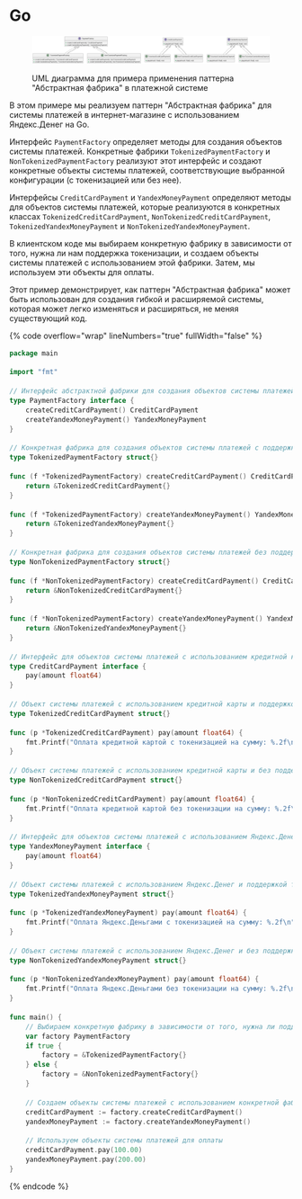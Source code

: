 # Go

<figure><img src="../../../../../.gitbook/assets/image (1) (1) (1) (1) (1) (1) (1) (1) (1) (1) (1) (1) (1) (1) (1) (1) (1) (1) (1) (1) (1) (1).png" alt=""><figcaption><p>UML диаграмма для примера применения паттерна "Абстрактная фабрика" в платежной системе</p></figcaption></figure>

В этом примере мы реализуем паттерн "Абстрактная фабрика" для системы платежей в интернет-магазине с использованием Яндекс.Денег на Go.

Интерфейс `PaymentFactory` определяет методы для создания объектов системы платежей. Конкретные фабрики `TokenizedPaymentFactory` и `NonTokenizedPaymentFactory` реализуют этот интерфейс и создают конкретные объекты системы платежей, соответствующие выбранной конфигурации (с токенизацией или без нее).

Интерфейсы `CreditCardPayment` и `YandexMoneyPayment` определяют методы для объектов системы платежей, которые реализуются в конкретных классах `TokenizedCreditCardPayment`, `NonTokenizedCreditCardPayment`, `TokenizedYandexMoneyPayment` и `NonTokenizedYandexMoneyPayment`.

В клиентском коде мы выбираем конкретную фабрику в зависимости от того, нужна ли нам поддержка токенизации, и создаем объекты системы платежей с использованием этой фабрики. Затем, мы используем эти объекты для оплаты.

Этот пример демонстрирует, как паттерн "Абстрактная фабрика" может быть использован для создания гибкой и расширяемой системы, которая может легко изменяться и расширяться, не меняя существующий код.

{% code overflow="wrap" lineNumbers="true" fullWidth="false" %}
```go
package main

import "fmt"

// Интерфейс абстрактной фабрики для создания объектов системы платежей
type PaymentFactory interface {
    createCreditCardPayment() CreditCardPayment
    createYandexMoneyPayment() YandexMoneyPayment
}

// Конкретная фабрика для создания объектов системы платежей с поддержкой токенизации
type TokenizedPaymentFactory struct{}

func (f *TokenizedPaymentFactory) createCreditCardPayment() CreditCardPayment {
    return &TokenizedCreditCardPayment{}
}

func (f *TokenizedPaymentFactory) createYandexMoneyPayment() YandexMoneyPayment {
    return &TokenizedYandexMoneyPayment{}
}

// Конкретная фабрика для создания объектов системы платежей без поддержки токенизации
type NonTokenizedPaymentFactory struct{}

func (f *NonTokenizedPaymentFactory) createCreditCardPayment() CreditCardPayment {
    return &NonTokenizedCreditCardPayment{}
}

func (f *NonTokenizedPaymentFactory) createYandexMoneyPayment() YandexMoneyPayment {
    return &NonTokenizedYandexMoneyPayment{}
}

// Интерфейс для объектов системы платежей с использованием кредитной карты
type CreditCardPayment interface {
    pay(amount float64)
}

// Объект системы платежей с использованием кредитной карты и поддержкой токенизации
type TokenizedCreditCardPayment struct{}

func (p *TokenizedCreditCardPayment) pay(amount float64) {
    fmt.Printf("Оплата кредитной картой с токенизацией на сумму: %.2f\n", amount)
}

// Объект системы платежей с использованием кредитной карты и без поддержки токенизации
type NonTokenizedCreditCardPayment struct{}

func (p *NonTokenizedCreditCardPayment) pay(amount float64) {
    fmt.Printf("Оплата кредитной картой без токенизации на сумму: %.2f\n", amount)
}

// Интерфейс для объектов системы платежей с использованием Яндекс.Денег
type YandexMoneyPayment interface {
    pay(amount float64)
}

// Объект системы платежей с использованием Яндекс.Денег и поддержкой токенизации
type TokenizedYandexMoneyPayment struct{}

func (p *TokenizedYandexMoneyPayment) pay(amount float64) {
    fmt.Printf("Оплата Яндекс.Деньгами с токенизацией на сумму: %.2f\n", amount)
}

// Объект системы платежей с использованием Яндекс.Денег и без поддержки токенизации
type NonTokenizedYandexMoneyPayment struct{}

func (p *NonTokenizedYandexMoneyPayment) pay(amount float64) {
    fmt.Printf("Оплата Яндекс.Деньгами без токенизации на сумму: %.2f\n", amount)
}

func main() {
    // Выбираем конкретную фабрику в зависимости от того, нужна ли поддержка токенизации
    var factory PaymentFactory
    if true {
        factory = &TokenizedPaymentFactory{}
    } else {
        factory = &NonTokenizedPaymentFactory{}
    }

    // Создаем объекты системы платежей с использованием конкретной фабрики
    creditCardPayment := factory.createCreditCardPayment()
    yandexMoneyPayment := factory.createYandexMoneyPayment()

    // Используем объекты системы платежей для оплаты
    creditCardPayment.pay(100.00)
    yandexMoneyPayment.pay(200.00)
}

```
{% endcode %}
